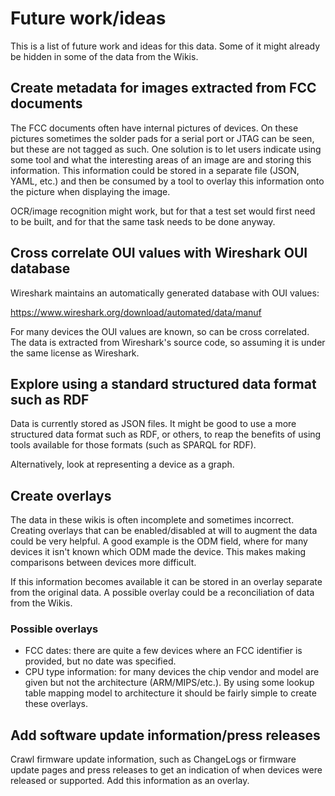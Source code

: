 # Future work/ideas

This is a list of future work and ideas for this data. Some of it might already
be hidden in some of the data from the Wikis.

## Create metadata for images extracted from FCC documents

The FCC documents often have internal pictures of devices. On these pictures
sometimes the solder pads for a serial port or JTAG can be seen, but these are
not tagged as such. One solution is to let users indicate using some tool and
what the interesting areas of an image are and storing this information. This
information could be stored in a separate file (JSON, YAML, etc.) and then be
consumed by a tool to overlay this information onto the picture when displaying
the image.

OCR/image recognition might work, but for that a test set would first need to
be built, and for that the same task needs to be done anyway.

## Cross correlate OUI values with Wireshark OUI database

Wireshark maintains an automatically generated database with OUI values:

<https://www.wireshark.org/download/automated/data/manuf>

For many devices the OUI values are known, so can be cross correlated. The data
is extracted from Wireshark's source code, so assuming it is under the same
license as Wireshark.

## Explore using a standard structured data format such as RDF

Data is currently stored as JSON files. It might be good to use a more
structured data format such as RDF, or others, to reap the benefits of using
tools available for those formats (such as SPARQL for RDF).

Alternatively, look at representing a device as a graph.

## Create overlays

The data in these wikis is often incomplete and sometimes incorrect. Creating
overlays that can be enabled/disabled at will to augment the data could be very
helpful. A good example is the ODM field, where for many devices it isn't known
which ODM made the device. This makes making comparisons between devices more
difficult.

If this information becomes available it can be stored in an overlay separate
from the original data. A possible overlay could be a reconciliation of data
from the Wikis.

### Possible overlays

* FCC dates: there are quite a few devices where an FCC identifier is provided,
  but no date was specified.
* CPU type information: for many devices the chip vendor and model are given
  but not the architecture (ARM/MIPS/etc.). By using some lookup table mapping
  model to architecture it should be fairly simple to create these overlays.

## Add software update information/press releases

Crawl firmware update information, such as ChangeLogs or firmware update pages
and press releases to get an indication of when devices were released or
supported. Add this information as an overlay.
